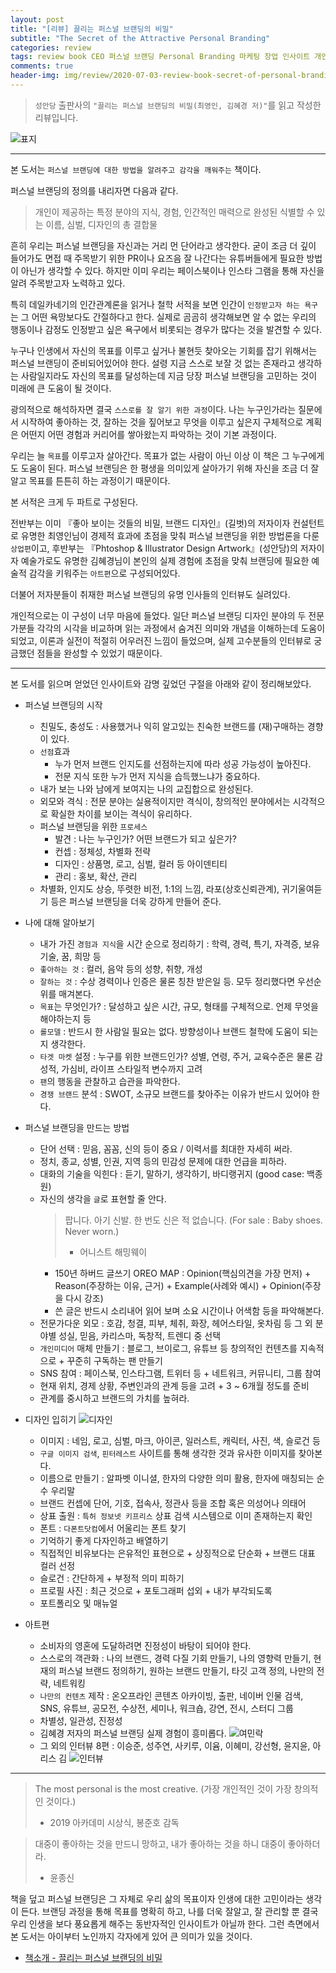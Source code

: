 ```yaml
---  
layout: post  
title: "[리뷰] 끌리는 퍼스널 브랜딩의 비밀"  
subtitle: "The Secret of the Attractive Personal Branding"  
categories: review  
tags: review book CEO 퍼스널 브랜딩 Personal Branding 마케팅 창업 인사이트 개인 매력 
comments: true  
header-img: img/review/2020-07-03-review-book-secret-of-personal-branding-1.png
---  
```

  
> `성안당` 출판사의 `"끌리는 퍼스널 브랜딩의 비밀(최영인, 김혜경 저)"`를 읽고 작성한 리뷰입니다.  

![표지](https://theorydb.github.io/assets/img/review/2020-07-03-review-book-secret-of-personal-branding-1.png)  

---

본 도서는 `퍼스널 브랜딩에 대한 방법을 알려주고 감각을 깨워주는` 책이다.

퍼스널 브랜딩의 정의를 내리자면 다음과 같다.
> 개인이 제공하는 특정 분야의 지식, 경험, 인간적인 매력으로 완성된 식별할 수 있는 이름, 심벌, 디자인의 총 결합물

흔히 우리는 퍼스널 브랜딩을 자신과는 거리 먼 단어라고 생각한다. 굳이 조금 더 깊이 들어가도 면접 때 주목받기 위한 PR이나 요즈음 잘 나간다는 유튜버들에게 필요한 방법이 아닌가 생각할 수 있다. 하지만 이미 우리는 페이스북이나 인스타 그램을 통해 자신을 알려 주목받고자 노력하고 있다. 

특히 데일카네기의 인간관계론을 읽거나 철학 서적을 보면 인간이 `인정받고자 하는 욕구`는 그 어떤 욕망보다도 간절하다고 한다. 실제로 곰곰히 생각해보면 알 수 없는 우리의 행동이나 감정도 인정받고 싶은 욕구에서 비롯되는 경우가 많다는 것을 발견할 수 있다.

누구나 인생에서 자신의 목표를 이루고 싶거나 불현듯 찾아오는 기회를 잡기 위해서는 퍼스널 브랜딩이 준비되어있어야 한다. 설령 지금 스스로 보잘 것 없는 존재라고 생각하는 사람일지라도 자신의 목표를 달성하는데 지금 당장 퍼스널 브랜딩을 고민하는 것이 미래에 큰 도움이 될 것이다.

광의적으로 해석하자면 결국 `스스로를 잘 알기 위한 과정`이다. 나는 누구인가라는 질문에서 시작하여 좋아하는 것, 잘하는 것을 짚어보고 무엇을 이루고 싶은지 구체적으로 계획은 어떤지 어떤 경험과 커리어를 쌓아왔는지 파악하는 것이 기본 과정이다.

우리는 늘 `목표`를 이루고자 살아간다. 목표가 없는 사람이 아닌 이상 이 책은 그 누구에게도 도움이 된다. 퍼스널 브랜딩은 한 평생을 의미있게 살아가기 위해 자신을 조금 더 잘 알고 목표를 튼튼히 하는 과정이기 때문이다.

본 서적은 크게 두 파트로 구성된다. 

전반부는 이미 『좋아 보이는 것들의 비밀, 브랜드 디자인』(길벗)의 저자이자 컨설턴트로 유명한 최영인님이 경제적 효과에 초점을 맞춰 퍼스널 브랜딩을 위한 방법론을 다룬 `상업편`이고, 후반부는 『Phtoshop & Illustrator Design Artwork』(성안당)의 저자이자 예술가로도 유명한 김혜경님이 본인의 실제 경험에 초점을 맞춰 브랜딩에 필요한 예술적 감각을 키워주는 `아트편`으로 구성되어있다. 

더불어 저자분들이 취재한 퍼스널 브랜딩의 유명 인사들의 인터뷰도 실려있다.

개인적으로는 이 구성이 너무 마음에 들었다. 일단 퍼스널 브랜딩 디자인 분야의 두 전문가분들 각각의 시각을 비교하며 읽는 과정에서 숨겨진 의미와 개념을 이해하는데 도움이 되었고, 이론과 실전이 적절히 어우러진 느낌이 들었으며, 실제 고수분들의 인터뷰로 궁금했던 점들을 완성할 수 있었기 때문이다.

---

본 도서를 읽으며 얻었던 인사이트와 감명 깊었던 구절을 아래와 같이 정리해보았다.

* 퍼스널 브랜딩의 시작
  + 친밀도, 충성도 : 사용했거나 익히 알고있는 친숙한 브랜드를 (재)구매하는 경향이 있다.
  + `선점`효과
    - 누가 먼저 브랜드 인지도를 선점하는지에 따라 성공 가능성이 높아진다.
    - 전문 지식 또한 누가 먼저 지식을 습득했느냐가 중요하다.
  + 내가 보는 나와 남에게 보여지는 나의 교집합으로 완성된다.
  + 외모와 격식 : 전문 분야는 실용적이지만 격식이, 창의적인 분야에서는 시각적으로 확실한 차이를 보이는 격식이 유리하다.
  + 퍼스널 브랜딩을 위한 `프로세스`
    - 발견 : 나는 누구인가? 어떤 브랜드가 되고 싶은가?
    - 컨셉 : 정체성, 차별화 전략
    - 디자인 : 상품명, 로고, 심벌, 컬러 등 아이덴티티
    - 관리 : 홍보, 확산, 관리
  + 차별화, 인지도 상승, 뚜렷한 비전, 1:1의 느낌, 라포(상호신뢰관계), 귀기울여듣기 등은 퍼스널 브랜딩을 더욱 강하게 만들어 준다.

* 나에 대해 알아보기
  - 내가 가진 `경험과 지식`을 시간 순으로 정리하기 : 학력, 경력, 특기, 자격증, 보유 기술, 꿈, 희망 등
  - `좋아하는 것` : 컬러, 음악 등의 성향, 취향, 개성
  - `잘하는 것` : 수상 경력이나 인증은 물론 칭찬 받은일 등. 모두 정리했다면 우선순위를 매겨본다. 
  - `목표`는 무엇인가? : 달성하고 싶은 시간, 규모, 형태를 구체적으로. 언제 무엇을 해야하는지 등
  - `롤모델` : 반드시 한 사람일 필요는 없다. 방향성이나 브랜드 철학에 도움이 되는지 생각한다.
  - `타겟 마켓` 설정 : 누구를 위한 브랜드인가? 성별, 연령, 주거, 교육수준은 물론 감성적, 가심비, 라이프 스타일적 변수까지 고려
  - `팬`의 행동을 관찰하고 습관을 파악한다.
  - `경쟁 브랜드` 분석 : SWOT, 소규모 브랜드를 찾아주는 이유가 반드시 있어야 한다.

* 퍼스널 브랜딩을 만드는 방법
  - 단어 선택 : 믿음, 꼼꼼, 신의 등이 중요 / 이력서를 최대한 자세히 써라.
  - 정치, 종교, 성별, 인권, 지역 등의 민감성 문제에 대한 언급을 피하라.
  - 대화의 기술을 익힌다 : 듣기, 말하기, 생각하기, 바디랭귀지 (good case: 백종원)
  - 자신의 생각을 `글`로 표현할 줄 안다. 
    > 팝니다. 아기 신발. 한 번도 신은 적 없습니다. (For sale : Baby shoes. Never worn.) 
    > - 어니스트 해밍웨이
    + 150년 하버드 글쓰기 OREO MAP : Opinion(핵심의견을 가장 먼저) + Reason(주장하는 이유, 근거) + Example(사례와 예시) + Opinion(주장을 다시 강조)
    + 쓴 글은 반드시 소리내어 읽어 보며 소요 시간이나 어색함 등을 파악해본다.
  - 전문가다운 외모 : 호감, 청결, 피부, 체취, 화장, 헤어스타일, 옷차림 등 그 외 분야별 성실, 믿음, 카리스마, 독창적, 트렌디 중 선택
  - `개인미디어` 매체 만들기 : 블로그, 브이로그, 유튜브 등 창의적인 컨텐츠를 지속적으로 + 꾸준히 구독하는 팬 만들기
  - SNS 참여 : 페이스북, 인스타그램, 트위터 등 + 네트워크, 커뮤니티, 그룹 참여
  - 현재 위치, 경제 상황, 주변인과의 관계 등을 고려 + 3 ~ 6개월 정도를 준비
  - 관계를 중시하고 브랜드의 가치를 높혀라. 

* 디자인 입히기 
  ![디자인](https://theorydb.github.io/assets/img/review/2020-07-03-review-book-secret-of-personal-branding-2.png)  
  - 이미지 : 네임, 로고, 심벌, 마크, 아이콘, 일러스트, 캐릭터, 사진, 색, 슬로건 등
  - `구글 이미지 검색`, `핀터레스트` 사이트를 통해 생각한 것과 유사한 이미지를 찾아본다.
  - 이름으로 만들기 : 알파벳 이니셜, 한자의 다양한 의미 활용, 한자에 매칭되는 순수 우리말
  - 브랜드 컨셉에 단어, 기호, 접속사, 정관사 등을 조합 혹은 의성어나 의태어 
  - 상표 출원 : `특허 정보넷 키프리스` 상표 검색 시스템으로 이미 존재하는지 확인
  - 폰트 : `다폰트닷컴`에서 어울리는 폰트 찾기
  - 기억하기 좋게 다자인하고 배열하기
  - 직접적인 비유보다는 은유적인 표현으로 + 상징적으로 단순화 + 브랜드 대표 컬러 선정
  - 슬로건 : 간단하게 + 부정적 의미 피하기
  - 프로필 사진 : 최근 것으로 + 포토그래퍼 섭외 + 내가 부각되도록 
  - 포트폴리오 및 매뉴얼 

* 아트편
  - 소비자의 영혼에 도달하려면 진정성이 바탕이 되어야 한다.
  - 스스로의 객관화 : 나의 브랜드, 경력 다질 기회 만들기, 나의 영향력 만들기, 현재의 퍼스널 브랜드 정의하기, 원하는 브랜드 만들기, 타깃 고객 정의, 나만의 전략, 네트워킹 
  - `나만의 컨텐츠` 제작 : 온오프라인 콘텐츠 아카이빙, 출판, 네이버 인물 검색, SNS, 유튜브, 공모전, 수상전, 세미나, 워크숍, 강연, 전시, 스터디 그룹
  - 차별성, 일관성, 진정성
  - 김혜경 저자의 퍼스널 브랜딩 실제 경험이 흥미롭다.
    ![여민락](https://theorydb.github.io/assets/img/review/2020-07-03-review-book-secret-of-personal-branding-3.png)  
  - 그 외의 인터뷰 8편 : 이승준, 성주연, 사키루, 이윰, 이혜미, 강선형, 윤지윤, 아리스 김
    ![인터뷰](https://theorydb.github.io/assets/img/review/2020-07-03-review-book-secret-of-personal-branding-4.png)  
  
---

> The most personal is the most creative. (가장 개인적인 것이 가장 창의적인 것이다.) 
> - 2019 아카데미 시상식, 봉준호 감독

> 대중이 좋아하는 것을 만드니 망하고, 내가 좋아하는 것을 하니 대중이 좋아하더라. 
> - 윤종신

책을 덮고 퍼스널 브랜딩은 그 자체로 우리 삶의 목표이자 인생에 대한 고민이라는 생각이 든다. 브랜딩 과정을 통해 목표를 명확히 하고, 나를 더욱 잘알고, 잘 관리할 뿐 결국 우리 인생을 보다 풍요롭게 해주는 동반자적인 인사이트가 아닐까 한다. 그런 측면에서 본 도서는 아이부터 노인까지 각자에게 있어 큰 의미가 있을 것이다.


* [책소개 - 끌리는 퍼스널 브랜딩의 비밀](http://www.yes24.com/Product/goods/90611593)


